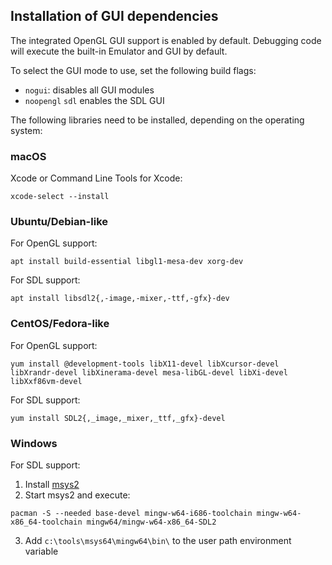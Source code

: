 ## Installation of GUI dependencies

The integrated OpenGL GUI support is enabled by default. Debugging
code will execute the built-in Emulator and GUI by default.

To select the GUI mode to use, set the following build flags:

* `nogui`: disables all GUI modules
* `noopengl` `sdl` enables the SDL GUI

The following libraries need to be installed, depending on the operating system:

### **macOS**

Xcode or Command Line Tools for Xcode:

```
xcode-select --install
```

### **Ubuntu/Debian-like**

For OpenGL support:

```
apt install build-essential libgl1-mesa-dev xorg-dev
```

For SDL support:

```
apt install libsdl2{,-image,-mixer,-ttf,-gfx}-dev
```

### **CentOS/Fedora-like**

For OpenGL support:

```
yum install @development-tools libX11-devel libXcursor-devel libXrandr-devel libXinerama-devel mesa-libGL-devel libXi-devel libXxf86vm-devel
```

For SDL support:

```
yum install SDL2{,_image,_mixer,_ttf,_gfx}-devel
```

### Windows

For SDL support:

1. Install [msys2](http://www.msys2.org/)
2. Start msys2 and execute:
```
pacman -S --needed base-devel mingw-w64-i686-toolchain mingw-w64-x86_64-toolchain mingw64/mingw-w64-x86_64-SDL2
```
3. Add `c:\tools\msys64\mingw64\bin\` to the user path environment variable
